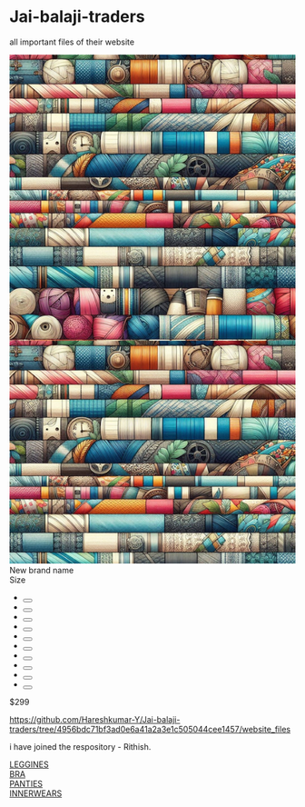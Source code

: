 # Jai-balaji-traders
all important files of their website

<div class="card">
                    <div class="image_container">
                      <img src="Bgimg.png" alt="">
                    </div>
                    <div class="title">
                      <span>New brand name</span>
                    </div>
                    <div class="size">
                      <span>Size</span>
                      <ul class="list-size">
                        <link rel="stylesheet" href="color-buttons.css">
                        <li class="item-list"><button class="item-list-button-red"> </button></li>
                        <li class="item-list"><button class="item-list-button-blue"> </button></li>
                        <li class="item-list"><button class="item-list-button-green"> </button></li>
                        <li class="item-list"><button class="item-list-button-yellow"> </button></li>
                        <li class="item-list"><button class="item-list-button-orange"> </button></li>
                        <li class="item-list"><button class="item-list-button-pink"> </button></li>
                        <li class="item-list"><button class="item-list-button-black"> </button></li>
                        <li class="item-list"><button class="item-list-button-white"> </button></li>
                        <li class="item-list"><button class="item-list-button-brown"> </button></li>
                        <li class="item-list"><button class="item-list-button-violet"> </button></li>
                      </ul>
                    </div>
                    <div class="action">
                      <div class="price">
                        <span>$299</span>
                      </div>
                    </div>
                </div>


https://github.com/Hareshkumar-Y/Jai-balaji-traders/tree/4956bdc71bf3ad0e6a41a2a3e1c505044cee1457/website_files

i have joined the respository  - Rithish.


<section id="home">
    <div class="wrapper">
      <div class="itemLeft item1"><a href="#" class="leggines">LEGGINES</a></div>
      <div class="itemLeft item2"><a href="#" class="bra">BRA</a></div>
      <div class="itemLeft item3"><a href="#" class="panties">PANTIES</a></div>
      <div class="itemLeft item4"><a href="#" class="innerwears">INNERWEARS</a></div>
    </div>
</section>